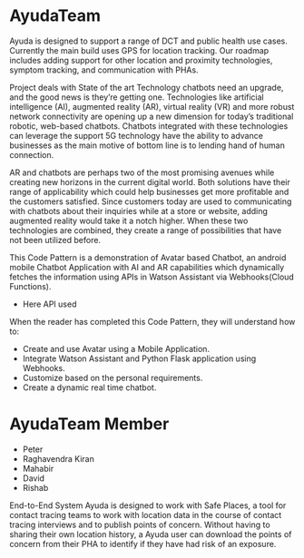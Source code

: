 # AyudaTeam

Ayuda is designed to support a range of DCT and public health use cases. Currently the main build uses GPS for location tracking. Our roadmap includes adding support for other location and proximity technologies, symptom tracking, and communication with PHAs.



Project deals with State of the art Technology chatbots need an upgrade, and the good news is they’re getting one. Technologies like artificial intelligence (AI), augmented reality (AR), virtual reality (VR) and more robust network connectivity are opening up a new dimension for today’s traditional robotic, web-based chatbots. Chatbots integrated with these technologies can leverage the support 5G technology have the ability to advance businesses as the main motive of bottom line is to lending hand of human connection.

AR and chatbots are perhaps two of the most promising avenues while creating new horizons in the current digital world. Both solutions have their range of applicability which could help businesses get more profitable and the customers satisfied. Since customers today are used to communicating with chatbots about their inquiries while at a store or website, adding augmented reality would take it a notch higher. When these two technologies are combined, they create a range of possibilities that have not been utilized before.

This Code Pattern is a demonstration of Avatar based Chatbot, an android mobile Chatbot Application with AI and AR capabilities which dynamically fetches the information using APIs in Watson Assistant via Webhooks(Cloud Functions).

* Here API used 



When the reader has completed this Code Pattern, they will understand how to:


* Create and use Avatar using a Mobile Application.
* Integrate Watson Assistant and Python Flask application using Webhooks.
* Customize based on the personal requirements.
* Create a dynamic real time chatbot.

# AyudaTeam Member
- Peter
- Raghavendra Kiran
- Mahabir
- David
- Rishab


End-to-End System
Ayuda is designed to work with Safe Places, a tool for contact tracing teams to work with location data in the course of contact tracing interviews and to publish points of concern. Without having to sharing their own location history, a Ayuda user can download the points of concern from their PHA to identify if they have had risk of an exposure.


